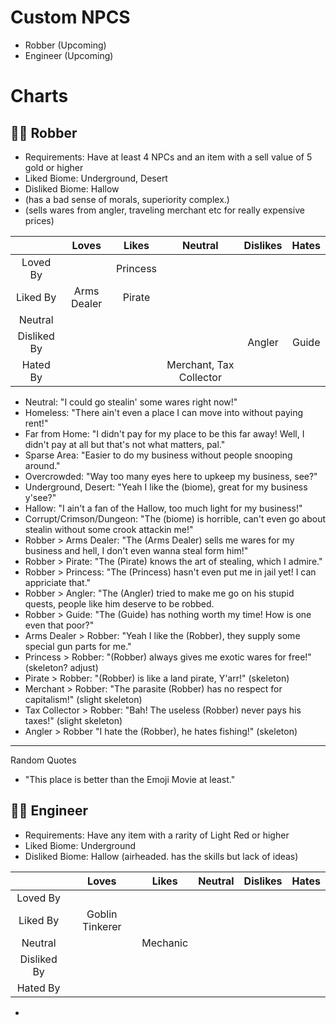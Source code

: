 # Custom NPCS
- Robber (Upcoming)
- Engineer (Upcoming)
# Charts
## 🦹‍♂️ Robber
- Requirements: Have at least 4 NPCs and an item with a sell value of 5 gold or higher
- Liked Biome: Underground, Desert
- Disliked Biome: Hallow
- (has a bad sense of morals, superiority complex.)
- (sells wares from angler, traveling merchant etc for really expensive prices)

| | Loves | Likes | Neutral | Dislikes | Hates |
| :-: | :-: | :-: | :-: | :-: | :-: |
| Loved By | | Princess |
| Liked By | Arms Dealer | Pirate |
| Neutral |   |   |
| Disliked By |   |   |   | Angler | Guide |
| Hated By |   |   | Merchant, Tax Collector |   |  |

- Neutral: "I could go stealin' some wares right now!"
- Homeless: "There ain't even a place I can move into without paying rent!"
- Far from Home: "I didn't pay for my place to be this far away! Well, I didn't pay at all but that's not what matters, pal."
- Sparse Area: "Easier to do my business without people snooping around."
- Overcrowded: "Way too many eyes here to upkeep my business, see?"
- Underground, Desert: "Yeah I like the (biome), great for my business y'see?"
- Hallow: "I ain't a fan of the Hallow, too much light for my business!"
- Corrupt/Crimson/Dungeon: "The (biome) is horrible, can't even go about stealin without some crook attackin me!"
- Robber > Arms Dealer: "The (Arms Dealer) sells me wares for my business and hell, I don't even wanna steal form him!"
- Robber > Pirate: "The (Pirate) knows the art of stealing, which I admire."
- Robber > Princess: "The (Princess) hasn't even put me in jail yet! I can appriciate that."
- Robber > Angler: "The (Angler) tried to make me go on his stupid quests, people like him deserve to be robbed.
- Robber > Guide: "The (Guide) has nothing worth my time! How is one even that poor?"
- Arms Dealer > Robber: "Yeah I like the (Robber), they supply some special gun parts for me."
- Princess > Robber: "(Robber) always gives me exotic wares for free!" (skeleton? adjust)
- Pirate > Robber: "(Robber) is like a land pirate, Y'arr!" (skeleton)
- Merchant > Robber: "The parasite (Robber) has no respect for capitalism!" (slight skeleton)
- Tax Collector > Robber: "Bah! The useless (Robber) never pays his taxes!" (slight skeleton)
- Angler > Robber "I hate the (Robber), he hates fishing!" (skeleton)
---
Random Quotes
- "This place is better than the Emoji Movie at least."
## 🧑‍🔧 Engineer
- Requirements: Have any item with a rarity of Light Red or higher
- Liked Biome: Underground
- Disliked Biome: Hallow
(airheaded. has the skills but lack of ideas)

| | Loves | Likes | Neutral | Dislikes | Hates |
| :-: | :-: | :-: | :-: | :-: | :-: |
| Loved By |
| Liked By | Goblin Tinkerer |   |
| Neutral |   | Mechanic |
| Disliked By |
| Hated By |

-